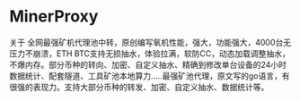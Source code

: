 # MinerProxy
关于 全网最强矿机代理池中转，原创编写氧机性能，强大，功能强大，4000台无压力不崩溃，ETH BTC支持无损抽水，体验拉满，软防CC，动态加载调整抽水，不爆内存。部分币种的转向、加密、自定义抽水、精确到修改单台设备的24小时数据统计、配套隧道、工具矿池本地算力.....最强矿池代理，原文写的go语言，有很强的表现力。支持大部分币种的转发、加密、自定义抽水、数据统计等。
